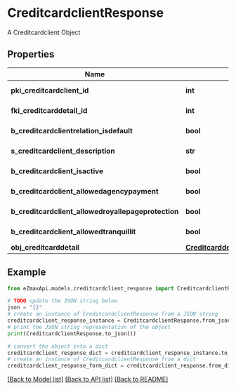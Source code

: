 # CreditcardclientResponse

A Creditcardclient Object

## Properties

Name | Type | Description | Notes
------------ | ------------- | ------------- | -------------
**pki_creditcardclient_id** | **int** | The unique ID of the Creditcardclient | 
**fki_creditcarddetail_id** | **int** | The unique ID of the Creditcarddetail | 
**b_creditcardclientrelation_isdefault** | **bool** | Whether if it&#39;s an relationisdefault | 
**s_creditcardclient_description** | **str** | The description of the Creditcardclient | 
**b_creditcardclient_isactive** | **bool** | Whether the creditcardclient is active or not | 
**b_creditcardclient_allowedagencypayment** | **bool** | Whether if it&#39;s an allowedagencypayment | 
**b_creditcardclient_allowedroyallepageprotection** | **bool** | Whether if it&#39;s an allowedroyallepageprotection | 
**b_creditcardclient_allowedtranquillit** | **bool** | Whether if it&#39;s an allowedtranquillit | 
**obj_creditcarddetail** | [**CreditcarddetailResponseCompound**](CreditcarddetailResponseCompound.md) |  | 

## Example

```python
from eZmaxApi.models.creditcardclient_response import CreditcardclientResponse

# TODO update the JSON string below
json = "{}"
# create an instance of CreditcardclientResponse from a JSON string
creditcardclient_response_instance = CreditcardclientResponse.from_json(json)
# print the JSON string representation of the object
print(CreditcardclientResponse.to_json())

# convert the object into a dict
creditcardclient_response_dict = creditcardclient_response_instance.to_dict()
# create an instance of CreditcardclientResponse from a dict
creditcardclient_response_form_dict = creditcardclient_response.from_dict(creditcardclient_response_dict)
```
[[Back to Model list]](../README.md#documentation-for-models) [[Back to API list]](../README.md#documentation-for-api-endpoints) [[Back to README]](../README.md)



